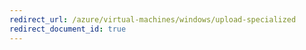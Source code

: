 ```yaml
---
redirect_url: /azure/virtual-machines/windows/upload-specialized
redirect_document_id: true
---
```

